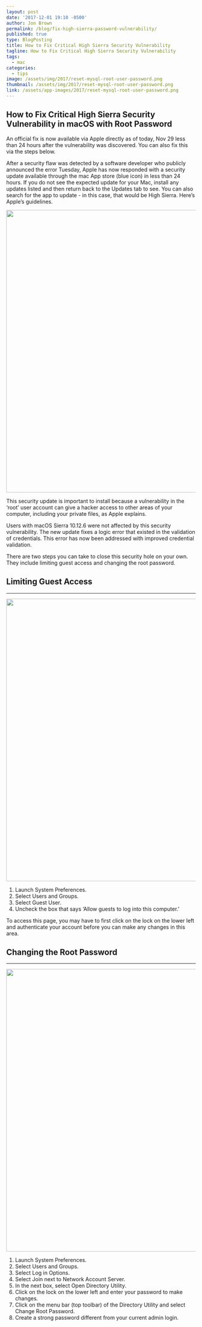```yaml
---
layout: post
date: '2017-12-01 19:10 -0500'
author: Jon Brown
permalink: /blog/fix-high-sierra-password-vulnerability/
published: true
type: BlogPosting
title: How to Fix Critical High Sierra Security Vulnerability
tagline: How to Fix Critical High Sierra Security Vulnerability
tags:
  - mac
categories:
  - tips
image: /assets/img/2017/reset-mysql-root-user-password.png
thumbnail: /assets/img/2017/reset-mysql-root-user-password.png
link: /assets/app-images/2017/reset-mysql-root-user-password.png
---
```

## How to Fix Critical High Sierra Security Vulnerability in macOS with Root Password

An official fix is now available via Apple directly as of today, Nov 29 less than 24 hours after the vulnerability was discovered. You can also fix this via the steps below.

After a security flaw was detected by a software developer who publicly announced the error Tuesday, Apple has now responded with a security update available through the mac App store (blue icon) in less than 24 hours. If you do not see the expected update for your Mac, install any updates listed and then return back to the Updates tab to see. You can also search for the app to update - in this case, that would be High Sierra. Here’s Apple’s guidelines.

<img src="{{ site.site_cdn }}/assets/img/blog/2017/rootpw/macOS_hs_image_1.jpg" class="img-fluid rounded m-2" width="750">

This security update is important to install because a vulnerability in the ‘root’ user account can give a hacker access to other areas of your computer, including your private files, as Apple explains.

Users with macOS Sierra 10.12.6 were not affected by this security vulnerability. The new update fixes a logic error that existed in the validation of credentials. This error has now been addressed with improved credential validation.

There are two steps you can take to close this security hole on your own. They include limiting guest access and changing the root password.

## Limiting Guest Access 
---
<img src="{{ site.site_cdn }}/assets/img/blog/2017/rootpw/macOS_hs_image_2.png" class="img-fluid rounded m-2" width="750">

1. Launch System Preferences.
2. Select Users and Groups.
3. Select Guest User.
4. Uncheck the box that says ‘Allow guests to log into this computer.’

To access this page, you may have to first click on the lock on the lower left and authenticate your account before you can make any changes in this area.


## Changing the Root Password
---
<img src="{{ site.site_cdn }}/assets/img/blog/2017/rootpw/macOS_hs_image_3.png" class="img-fluid rounded m-2" width="750">

1. Launch System Preferences.
2. Select Users and Groups.
3. Select Log in Options.
4. Select Join next to Network Account Server.
5. In the next box, select Open Directory Utility.
6. Click on the lock on the lower left and enter your password to make changes.
7. Click on the menu bar (top toolbar) of the Directory Utility and select Change Root Password.
8. Create a strong password different from your current admin login.

